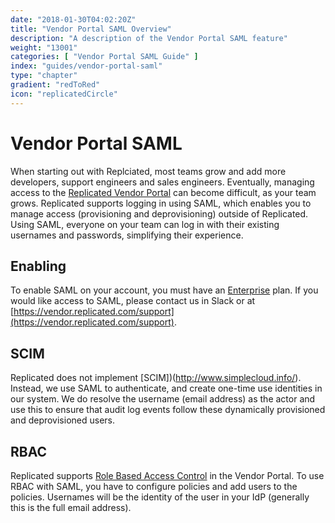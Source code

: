 ```yaml
---
date: "2018-01-30T04:02:20Z"
title: "Vendor Portal SAML Overview"
description: "A description of the Vendor Portal SAML feature"
weight: "13001"
categories: [ "Vendor Portal SAML Guide" ]
index: "guides/vendor-portal-saml"
type: "chapter"
gradient: "redToRed"
icon: "replicatedCircle"
---
```


# Vendor Portal SAML

When starting out with Replciated, most teams grow and add more developers, support engineers and sales engineers. Eventually, managing access to the [Replicated Vendor Portal](https://vendor.replicated.com) can become difficult, as your team grows. Replicated supports logging in using SAML, which enables you to manage access (provisioning and deprovisioning) outside of Replicated. Using SAML, everyone on your team can log in with their existing usernames and passwords, simplifying their experience.

## Enabling

To enable SAML on your account, you must have an [Enterprise](https://www.replicated.com/pricing) plan. If you would like access to SAML, please contact us in Slack or at [https://vendor.replicated.com/support](https://vendor.replicated.com/support).

## SCIM

Replicated does not implement [SCIM])(http://www.simplecloud.info/). Instead, we use SAML to authenticate, and create one-time use identities in our system. We do resolve the username (email address) as the actor and use this to ensure that audit log events follow these dynamically provisioned and deprovisioned users.

## RBAC

Replicated supports [Role Based Access Control](/docs/vendor-rbac/overview/) in the Vendor Portal. To use RBAC with SAML, you have to configure policies and add users to the policies. Usernames will be the identity of the user in your IdP (generally this is the full email address).


